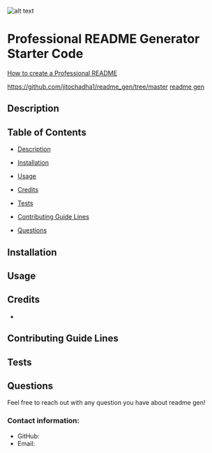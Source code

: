 ![alt text](https://news.mit.edu/sites/default/files/download/201810/MIT-Computer-Announce-01-PRESS.jpg)
# Professional README Generator Starter Code

[How to create a Professional README](./readme-guide.md)

https://github.com/jitochadha1/readme_gen/tree/master
<a href = "#description">readme gen</a>
## Description

## Table of Contents
- [Description](#description)
- [Installation](#installation)
- [Usage](#usage)
- [Credits](#credits)

- [Tests](#tests)
- [Contributing Guide Lines](#contributing)
- [Questions](#questions)

## Installation


## Usage


## Credits
- [](https://github.com/)


<a href = "#contributing"></a>
## Contributing Guide Lines

<a href = "#tests"></a>
## Tests

<a href = "#questions"></a>
## Questions
Feel free to reach out with any question you have about readme gen!
### Contact information:
- GitHub: [](https://www.github.com/)
- Email: [](mailto:)